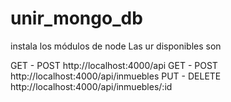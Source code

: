 # unir_mongo_db

instala los módulos de node
Las ur disponibles son 

GET - POST http://localhost:4000/api
GET - POST http://localhost:4000/api/inmuebles
PUT - DELETE http://localhost:4000/api/inmuebles/:id
